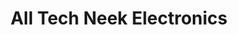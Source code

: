 ---
title: "All Tech Neek Electronics"
url: /mississauga/all-tech-neek-electronics/
shop: mobile phone
---